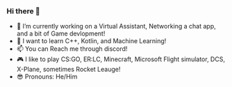 ### Hi there 👋

- 🔭 I’m currently working on a Virtual Assistant, Networking a chat app, and a bit of Game devlopment!
- 🌱 I want to learn C++, Kotlin, and Machine Learning!
- 📫 You can Reach me through discord!  
- 🎮 I like to play CS:GO, ER:LC, Minecraft, Microsoft Flight simulator, DCS, X-Plane, sometimes Rocket Leauge!
- 😎 Pronouns: He/Him


